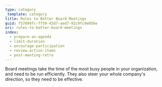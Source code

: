 ```yaml
---
type: category
_template: category
title: Rules to Better Board Meetings
guid: f57099fc-ff50-43d7-aed7-92c9fc9e056e
uri: rules-to-better-board-meetings
index:
  - prepare-an-agenda
  - limit-duration
  - encourage-participation
  - review-action-items
  - post-meeting-retro
---
```


Board meetings take the time of the most busy people in your organization, and need to be run efficiently. They also steer your whole company's direction, so they need to be effective.
